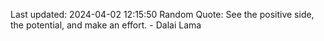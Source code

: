 Last updated: 2024-04-02 12:15:50
Random Quote: See the positive side, the potential, and make an effort. - Dalai Lama